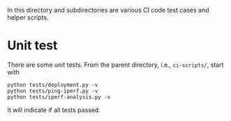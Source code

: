 In this directory and subdirectories are various CI code test cases and helper
scripts.

# Unit test

There are some unit tests. From the parent directory, i.e., `ci-scripts/`,
start with

    python tests/deployment.py -v
    python tests/ping-iperf.py -v
    python tests/iperf-analysis.py -v

It will indicate if all tests passed.
